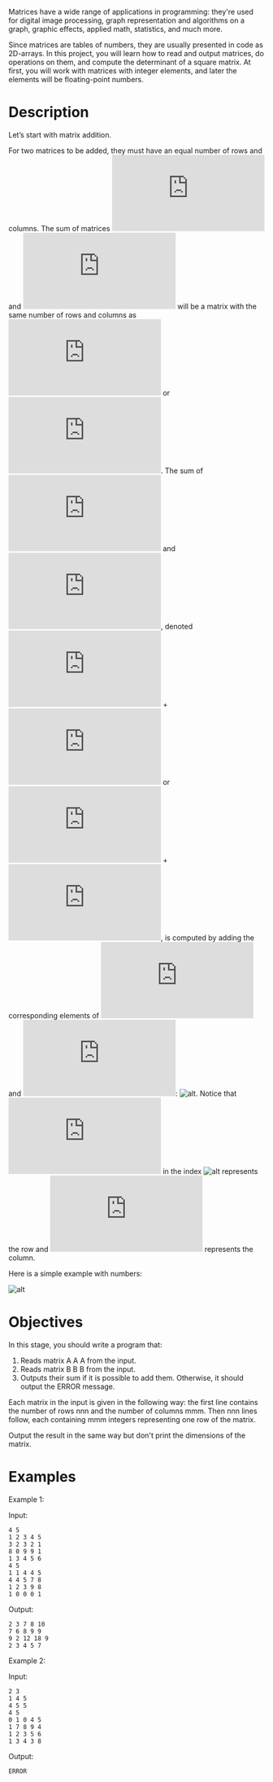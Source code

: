 Matrices have a wide range of applications in programming: they're used for digital image processing, graph representation and algorithms on a graph, graphic effects, applied math, statistics, and much more.

Since matrices are tables of numbers, they are usually presented in code as 2D-arrays. In this project, you will learn how to read and output matrices, do operations on them, and compute the determinant of a square matrix. At first, you will work with matrices with integer elements, and later the elements will be floating-point numbers.
#  Description

Let’s start with matrix addition.

For two matrices to be added, they must have an equal number of rows and columns. The sum of matrices ![alt](https://latex.codecogs.com/svg.latex?A) and ![alt](https://latex.codecogs.com/svg.latex?B) will be a matrix with the same number of rows and columns as ![alt](https://latex.codecogs.com/svg.latex?A) or ![alt](https://latex.codecogs.com/svg.latex?B). The sum of ![alt](https://latex.codecogs.com/svg.latex?A) and ![alt](https://latex.codecogs.com/svg.latex?B), denoted ![alt](https://latex.codecogs.com/svg.latex?A) + ![alt](https://latex.codecogs.com/svg.latex?B) or ![alt](https://latex.codecogs.com/svg.latex?B) + ![alt](https://latex.codecogs.com/svg.latex?A), is computed by adding the corresponding elements of ![alt](https://latex.codecogs.com/svg.latex?A) and ![alt](https://latex.codecogs.com/svg.latex?B): ![alt](https://latex.codecogs.com/svg.latex?(A%20+%20B)_{n,m}%20=%20A_{n,%20m}%20+%20B_{n,%20m}). Notice that ![alt](https://latex.codecogs.com/svg.latex?n) in the index ![alt](https://latex.codecogs.com/svg.latex?_{n,m}) represents the row and ![alt](https://latex.codecogs.com/svg.latex?m) represents the column.

Here is a simple example with numbers:

![alt](https://i.gyazo.com/969153e86193055bd37eda36b4a25aaf.png)
#  Objectives

In this stage, you should write a program that:

1.    Reads matrix A A A from the input.
2.    Reads matrix B B B from the input.
3.    Outputs their sum if it is possible to add them. Otherwise, it should output the ERROR message.

Each matrix in the input is given in the following way: the first line contains the number of rows nnn and the number of columns mmm. Then nnn lines follow, each containing mmm integers representing one row of the matrix.

Output the result in the same way but don't print the dimensions of the matrix.
#  Examples

Example 1:

Input:

    4 5
    1 2 3 4 5
    3 2 3 2 1
    8 0 9 9 1
    1 3 4 5 6
    4 5
    1 1 4 4 5
    4 4 5 7 8
    1 2 3 9 8
    1 0 0 0 1

Output:

    2 3 7 8 10
    7 6 8 9 9
    9 2 12 18 9
    2 3 4 5 7

Example 2:

Input:

    2 3
    1 4 5
    4 5 5
    4 5
    0 1 0 4 5
    1 7 8 9 4
    1 2 3 5 6
    1 3 4 3 8

Output:

    ERROR